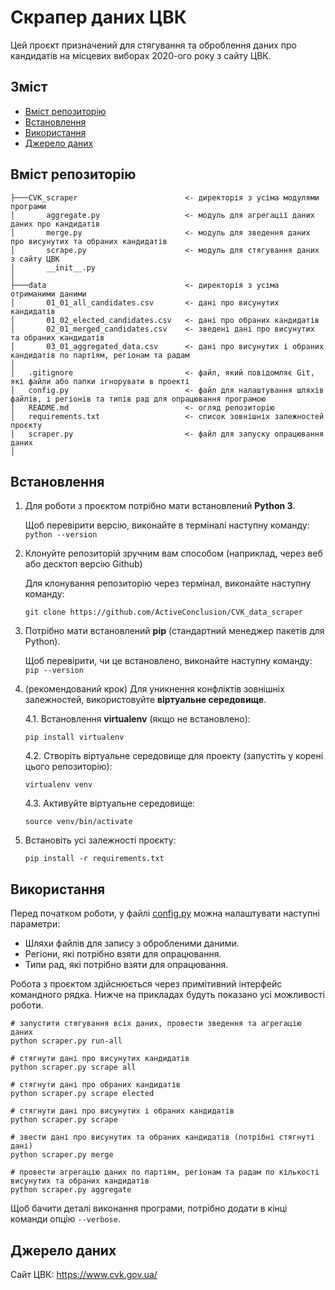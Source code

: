 # Скрапер даних ЦВК
Цей проєкт призначений для стягування та оброблення даних про кандидатів на місцевих виборах 2020-ого року з сайту ЦВК.
## Зміст
* [Вміст репозиторію](#вміст-репозиторію)
* [Встановлення](#встановлення)
* [Використання](#використання)
* [Джерело даних](#джерело-даних)
## Вміст репозиторію
```
├───CVK_scraper                        <- директорія з усіма модулями програми
│       aggregate.py                   <- модуль для агрегації даних даних про кандидатів
│       merge.py                       <- модуль для зведення даних про висунутих та обраних кандидатів
│       scrape.py                      <- модуль для стягування даних з сайту ЦВК
│       __init__.py
│
├───data                               <- директорія з усіма отриманими даними
│       01_01_all_candidates.csv       <- дані про висунутих кандидатів
│       01_02_elected_candidates.csv   <- дані про обраних кандидатів
│       02_01_merged_candidates.csv    <- зведені дані про висунутих та обраних кандидатів
│       03_01_aggregated_data.csv      <- дані про висунутих і обраних кандидатів по партіям, регіонам та радам
│
│   .gitignore                         <- файл, який повідомляє Git, які файли або папки ігнорувати в проекті
│   config.py                          <- файл для налаштування шляхів файлів, і регіонів та типів рад для опрацювання програмою
│   README.md                          <- огляд репозиторію
│   requirements.txt                   <- список зовнішніх залежностей проєкту
│   scraper.py                         <- файл для запуску опрацювання даних
│
```

## Встановлення

1. Для роботи з проєктом потрібно мати встановлений **Python 3**.

   Щоб перевірити версію, виконайте в терміналі наступну команду: ```python --version ```
2. Клонуйте репозиторій зручним вам способом (наприклад, через веб або десктоп версію Github)
   
   Для клонування репозиторію через термінал, виконайте наступну команду:
   
   ```git clone https://github.com/ActiveConclusion/CVK_data_scraper```
3. Потрібно мати встановлений **pip** (стандартний менеджер пакетів для Python).

    Щоб перевірити, чи це встановлено, виконайте наступну команду: ```pip --version```
4. (рекомендований крок) Для уникнення конфліктів зовнішніх залежностей, використовуйте **віртуальне середовище**.
    
    4.1. Встановлення **virtualenv** (якщо не встановлено):
    
    ```pip install virtualenv```
    
    4.2. Створіть віртуальне середовище для проекту (запустіть у корені цього репозиторію):
    
    ```virtualenv venv```

    4.3. Активуйте віртуальне середовище:
    
    ```source venv/bin/activate```
5. Встановіть усі залежності проєкту:

    ```pip install -r requirements.txt```

## Використання

Перед початком роботи, у файлі [config.py](config.py) можна налаштувати наступні параметри:
* Шляхи файлів для запису з обробленими даними.
* Регіони, які потрібно взяти для опрацювання.
* Типи рад, які потрібно взяти для опрацювання.

Робота з проєктом здійснюється через примітивний інтерфейс командного рядка. Нижче на прикладах будуть показано усі можливості роботи.
```
# запустити стягування всіх даних, провести зведення та агрегацію даних
python scraper.py run-all

# стягнути дані про висунутих кандидатів
python scraper.py scrape all

# стягнути дані про обраних кандидатів
python scraper.py scrape elected

# стягнути дані про висунутих і обраних кандидатів
python scraper.py scrape

# звести дані про висунутих та обраних кандидатів (потрібні стягнуті дані)
python scraper.py merge

# провести агрегацію даних по партіям, регіонам та радам по кількості висунутих та обраних кандидатів
python scraper.py aggregate
```

Щоб бачити деталі виконання програми, потрібно додати в кінці команди опцію ```--verbose```.

## Джерело даних
Сайт ЦВК: https://www.cvk.gov.ua/
